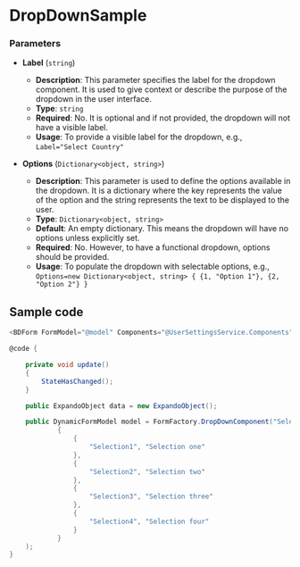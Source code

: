 ﻿# DropDownSample

### Parameters

- **Label** (`string`)
  - **Description**: This parameter specifies the label for the dropdown component. It is used to give context or describe the purpose of the dropdown in the user interface.
  - **Type**: `string`
  - **Required**: No. It is optional and if not provided, the dropdown will not have a visible label.
  - **Usage**: To provide a visible label for the dropdown, e.g., `Label="Select Country"`

- **Options** (`Dictionary<object, string>`)
  - **Description**: This parameter is used to define the options available in the dropdown. It is a dictionary where the key represents the value of the option and the string represents the text to be displayed to the user.
  - **Type**: `Dictionary<object, string>`
  - **Default**: An empty dictionary. This means the dropdown will have no options unless explicitly set.
  - **Required**: No. However, to have a functional dropdown, options should be provided.
  - **Usage**: To populate the dropdown with selectable options, e.g., `Options=new Dictionary<object, string> { {1, "Option 1"}, {2, "Option 2"} }`


## Sample code

````csharp
<BDForm FormModel="@model" Components="@UserSettingsService.Components" Value="@data" ValueChanged="@update"></BDForm>

@code {

    private void update()
    {
        StateHasChanged();
    }

    public ExpandoObject data = new ExpandoObject();

    public DynamicFormModel model = FormFactory.DropDownComponent("Selection", "$.selected", new Dictionary<object, string>()
            {
                {
                    "Selection1", "Selection one"
                },
                {
                    "Selection2", "Selection two"
                },
                {
                    "Selection3", "Selection three"
                },
                {
                    "Selection4", "Selection four"
                }
            }
    );
}
````
